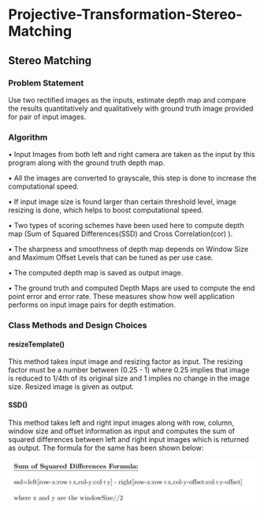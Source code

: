 # Projective-Transformation-Stereo-Matching

## Stereo Matching

### Problem Statement
Use two rectified images as the inputs, estimate depth map and compare the results quantitatively and qualitatively with ground truth image provided for pair of input images.

### Algorithm
•	Input Images from both left and right camera are taken as the input by this program along with the ground truth depth map. 

•	All the images are converted to grayscale, this step is done to increase the computational speed.

•	If input image size is found larger than certain threshold level, image resizing is done, which helps to boost computational speed.

•	Two types of scoring schemes have been used here to compute depth map (Sum of Squared Differences(SSD) and Cross Correlation(cor) ).

•	The sharpness and smoothness of depth map depends on Window Size and Maximum Offset Levels that can be tuned as per use case.

•	The computed depth map is saved as output image.

•	The ground truth and computed Depth Maps are used to compute the end point error and error rate. These measures show how well application performs on input image pairs for depth estimation.

### Class Methods and Design Choices

#### resizeTemplate()
This method takes input image and resizing factor as input. The resizing factor must be a number between (0.25 - 1) where 0.25 implies that image is reduced to 1/4th of its original size and 1 implies no change in the image size. Resized image is given as output.

#### SSD()
This method takes left and right input images along with row, column, window size and offset information as input and computes the sum of squared differences between left and right input images which is returned as output. The formula for the same has been shown below:

![plot](./Formulae/ssd.JPG)
